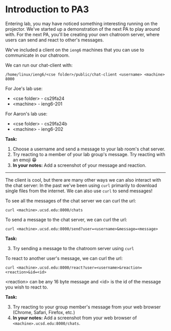 # Introduction to PA3

Entering lab, you may have noticed something interesting running on the projector. We've started up a demonstration of the next PA to play around with.
For the next PA, you'll be creating your own chatroom server, where users can send and react to other's messages.

We've included a client on the `ieng6` machines that you can use to communicate in our chatroom.

We can run our chat-client with:
```
/home/linux/ieng6/<cse folder>/public/chat-client <username> <machine> 8000
```
For Joe's lab use:
* \<cse folder\> - cs29fa24
* \<machine\> - ieng6-201

For Aaron's lab use:
* \<cse folder\> - cs29fa24b
* \<machine\> - ieng6-202

**Task:** 
1. Choose a username and send a message to your lab room's chat server.
2. Try reacting to a member of your lab group's message. Try reacting with an emoji 😁
3. **In your notes:** Add a screenshot of your message and reaction.
---
The client is cool, but there are many other ways we can also interact with the chat server:
 In the past we've been using `curl` primarily to download single files from the internet. We can also use `curl` to send messages!

To see all the messages of the chat server we can curl the url:
```
curl <machine>.ucsd.edu:8000/chats
```


To send a message to the chat server, we can curl the url:
```
curl <machine>.ucsd.edu:8000/send?user=<username>&message=<message>
```
**Task:** 

3.  Try sending a message to the chatroom server using `curl`


To react to another user's message, we can curl the url:
```
curl <machine>.ucsd.edu:8000/react?user=<username>&reaction=<reaction>&id=<id>
```
\<reaction\> can be any 16 byte message and \<id\> is the id of the message you wish to react to. 

**Task:** 

3. Try reacting to your group member's message from your web browser (Chrome, Safari, Firefox, etc.)
4. **In your notes:** Add a screenshot from your web browser of `<machine>.ucsd.edu:8000/chats`.